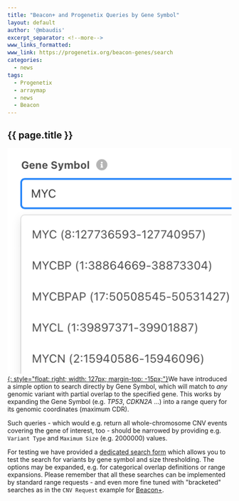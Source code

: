 ```yaml
---
title: "Beacon+ and Progenetix Queries by Gene Symbol"
layout: default
author: '@mbaudis'
excerpt_separator: <!--more-->
www_links_formatted:
www_link: https://progenetix.org/beacon-genes/search
categories:
  - news
tags:
  - Progenetix
  - arraymap
  - news
  - Beacon
---
```


## {{ page.title }}

[![Gene Symbol Selector Example](/assets/img/gene-symbol-selector-example.png){: style="float: right; width: 127px; margin-top: -15px;"}](http://progenetix.org/biosamples/search/)We have introduced a simple option to search directly by Gene Symbol, which will match to _any_ genomic variant with partial overlap to the specified gene. This works by expanding the Gene Symbol (e.g. _TP53_, _CDKN2A_ ...) into a range query for its genomic coordinates (maximum CDR).

Such queries - which would e.g. return all whole-chromosome CNV events covering the gene of interest, too - should be narrowed by providing e.g. `Variant Type` and `Maximum Size` (e.g. 2000000) values.

<!--more-->

For testing we have provided a [dedicated search form](https://progenetix.org/beacon-genes/search) which allows you to test the search for variants by gene symbol and size thresholding. The options may be expanded, e.g. for categorical overlap definitions or range expansions. Please remember that all these searches can be implemented by standard range requests - and even more fine tuned with "bracketed" searches as in the `CNV Request` example for [Beacon+](https://progenetix.org/beacon-plus/search?).
